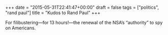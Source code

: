 +++
date = "2015-05-31T22:41:47+00:00"
draft = false
tags = ["politics", "rand paul"]
title = "Kudos to Rand Paul"
+++
<p>For filibustering&mdash;for 13 hours!&mdash;the renewal of the NSA&rsquo;s &ldquo;authority&rdquo; to spy on Americans.</p>
